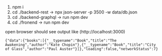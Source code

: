 1. npm i
2. cd ./backend-rest -> npx json-server -p 3500 -w data/db.json
3. cd ./backend-graphql -> run npm dev
4. cd ./fronend -> run npm dev

open browser should see output like (http://localhost:3000)
```
{"data":{"books":[{"__typename":"Book","title":"The Awakening","author":"Kate Chopin"},{"__typename":"Book","title":"City of Glass","author":"Paul Auster"}]},"loading":false,"networkStatus":7}
```